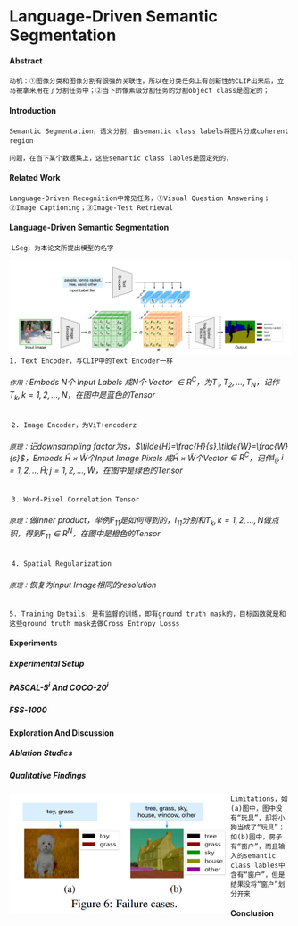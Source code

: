 # Language-Driven Semantic Segmentation

#### Abstract

​	`动机：①图像分类和图像分割有很强的关联性，所以在分类任务上有创新性的CLIP出来后，立马被拿来用在了分割任务中；②当下的像素级分割任务的分割object class是固定的；`

#### Introduction

​	`Semantic Segmentation，语义分割，由semantic class labels将图片分成coherent region`

​	`问题，在当下某个数据集上，这些semantic class lables是固定死的，`

#### Related Work

​	`Language-Driven Recognition中常见任务，①Visual Question Answering；②Image Captioning；③Image-Test Retrieval`

#### Language-Driven Semantic Segmentation

​	`LSeg，为本论文所提出模型的名字`

<img src=".\Architecture.jpg" style="zoom:50%;" align="left"/>

​	`1. Text Encoder，与CLIP中的Text Encoder一样`

###### 		`作用：`Embeds N个 Input Labels 成N个 Vector $\in R^C$，为$T_1,T_2,...,T_N$，记作$T_k,k=1,2,...,N$，在图中是蓝色的Tensor

​	`2. Image Encoder，为ViT+encoderz`

###### 		`原理：`记downsampling factor为s，$\tilde{H}=\frac{H}{s},\tilde{W}=\frac{W}{s}$，Embeds $\tilde{H} \times \tilde{W}$个Input Image Pixels 成$\tilde{H} \times \tilde{W}$个Vector$\in R^C$，记作$I_{ij},i=1,2,..,\tilde{H};j=1,2,...,\tilde{W}$，在图中是绿色的Tensor​

​	`3. Word-Pixel Correlation Tensor`

###### 		`原理：`做inner product，举例$F_{11}$是如何得到的，$I_{11}$分别和$T_k,k=1,2,...,N$做点积，得到$F_{11}\in R^N$​，在图中是橙色的Tensor

​	`4. Spatial Regularization`

###### 		`原理：`恢复为Input Image相同的resolution

​	`5. Training Details，是有监督的训练，即有ground truth mask的，目标函数就是和这些ground truth mask去做Cross Entropy Losss`

#### Experiments

##### 	Experimental Setup

##### 	PASCAL-$5^i$ And COCO-$20^i$

##### 	FSS-1000

#### Exploration And Discussion

##### 	Ablation Studies

##### 	Qualitative Findings

<img src=".\Limitations.jpg" style="zoom:50%;" align="left"/>

`Limitations，如(a)图中，图中没有“玩具”，却将小狗当成了“玩具”；如(b)图中，房子有“窗户”，而且输入的semantic class lables中含有“窗户”，但是结果没将“窗户”划分开来`

#### Conclusion
